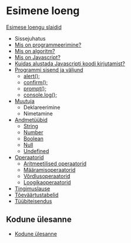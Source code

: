 # Esimene loeng

[Esimese loengu slaidid](../loeng_01/slaidid.pdf)

- Sissejuhatus
- [Mis on programmeerimine?](../../concepts/programmeerimine/about.md)
- [Mis on algoritm?](../../concepts/algoritm/about.md)
- [Mis on Javascript?](../../concepts/javascript/about.md)
- [Kuidas alustada Javascripti koodi kirjutamist?](../../concepts/alustamine/about.md)
- [Programmi sisend ja väljund](../../concepts/suhtlemine/about.md)
  - [alert();](../../concepts/alert/about.md)
  - [confirm();](../../concepts/confirm/about.md)
  - [prompt();](../../concepts/prompt/about.md)
  - [console.log();](../../concepts/console/about.md)
- [Muutuja](../../concepts/muutuja/about.md)
  - Deklareerimine
  - Nimetamine
- [Andmetüübid](../../concepts/andmetyybid/about.md)
  - [String](../../concepts/string/about.md)
  - [Number](../../concepts/number/about.md)
  - [Boolean](../../concepts/boolean/about.md)
  - [Null](../../concepts/null/about.md)
  - [Undefined](../../concepts/undefined/about.md)
- [Operaatorid](../../concepts/operaatorid/about.md)
  - [Aritmeetilised operaatorid](../../concepts/aritmeetilisedOperaatorid/about.md)
  - [Määramisoperaatorid](../../concepts/maaramisOperaatorid/about.md)
  - [Võrdlusoperaatorid](../../concepts/vordlusOperaatorid/about.md)
  - [Loogikaoperaatorid](../../concepts/loogikaOperaatorid/about.md)
- [Tingimuslause](../../concepts/tingimuslause/about.md)
- [Tõeväärtustabelid](../../concepts/toevaartusTabel/about.md)
- [Tüübiteisendus](../../concepts/tyybiteisendus/about.md)

## Kodune ülesanne

- [Kodune ülesanne](../../lessons/loeng_01/homework.md)
